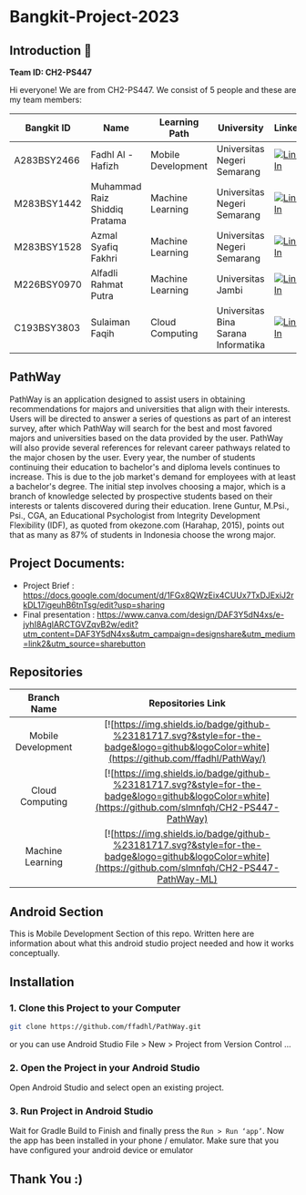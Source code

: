 # Bangkit-Project-2023
## Introduction 👋
**Team ID: CH2-PS447**

Hi everyone! We are from CH2-PS447. We consist of 5 people and these are my team members:

Bangkit ID|Name|Learning Path|University|LinkedIn
|--|--|--|--|--
|A283BSY2466|Fadhl Al - Hafizh |Mobile Development|Universitas Negeri Semarang|[![LinkedIn](https://img.shields.io/badge/linkedin-%230077B5.svg?style=for-the-badge&logo=linkedin&logoColor=white)](https://www.linkedin.com/in/fadhlhafizh/)|
|M283BSY1442|Muhammad Raiz Shiddiq Pratama|Machine Learning|Universitas Negeri Semarang|[![LinkedIn](https://img.shields.io/badge/linkedin-%230077B5.svg?style=for-the-badge&logo=linkedin&logoColor=white)](https://www.linkedin.com/in/muhammad-raiz-shiddiq-pratama-330037200/)|
|M283BSY1528|Azmal Syafiq Fakhri|Machine Learning|Universitas Negeri Semarang|[![LinkedIn](https://img.shields.io/badge/linkedin-%230077B5.svg?style=for-the-badge&logo=linkedin&logoColor=white)](https://www.linkedin.com/in/azmal-syafiq-fakhri/)|
|M226BSY0970|Alfadli Rahmat Putra|Machine Learning|Universitas Jambi|[![LinkedIn](https://img.shields.io/badge/linkedin-%230077B5.svg?style=for-the-badge&logo=linkedin&logoColor=white)](https://www.linkedin.com/in/alfadlirputra/)|
|C193BSY3803|Sulaiman Faqih|Cloud Computing| Universitas Bina Sarana Informatika|[![LinkedIn](https://img.shields.io/badge/linkedin-%230077B5.svg?style=for-the-badge&logo=linkedin&logoColor=white)](https://www.linkedin.com/in/sulaimanfaqih/)|

## PathWay
PathWay is an application designed to assist users in obtaining recommendations for majors and universities that align with their interests. Users will be directed to answer a series of questions as part of an interest survey, after which PathWay will search for the best and most favored majors and universities based on the data provided by the user. PathWay will also provide several references for relevant career pathways related to the major chosen by the user.
Every year, the number of students continuing their education to bachelor's and diploma levels continues to increase. This is due to the job market's demand for employees with at least a bachelor's degree. The initial step involves choosing a major, which is a branch of knowledge selected by prospective students based on their interests or talents discovered during their education. Irene Guntur, M.Psi., Psi., CGA, an Educational Psychologist from Integrity Development Flexibility (IDF), as quoted from okezone.com (Harahap, 2015), points out that as many as 87% of students in Indonesia choose the wrong major.

## Project Documents:
- Project Brief : https://docs.google.com/document/d/1FGx8QWzEix4CUUx7TxDJExiJ2rkDL17igeuhB6tnTsg/edit?usp=sharing
- Final presentation : https://www.canva.com/design/DAF3Y5dN4xs/e-jyhI8AglARCTGVZqvB2w/edit?utm_content=DAF3Y5dN4xs&utm_campaign=designshare&utm_medium=link2&utm_source=sharebutton

## Repositories

|    Branch Name     |                                      Repositories Link                                         |
| :----------------: | :--------------------------------------------------------------------------------------: |
| Mobile Development | [![https://img.shields.io/badge/github-%23181717.svg?&style=for-the-badge&logo=github&logoColor=white](https://github.com/ffadhl/PathWay/) |
|  Cloud Computing   | [![https://img.shields.io/badge/github-%23181717.svg?&style=for-the-badge&logo=github&logoColor=white](https://github.com/slmnfqh/CH2-PS447-PathWay)      |
|  Machine Learning  | [![https://img.shields.io/badge/github-%23181717.svg?&style=for-the-badge&logo=github&logoColor=white](https://github.com/slmnfqh/CH2-PS447-PathWay-ML)       |

## Android Section
This is Mobile Development Section of this repo. Written here are information about what this android studio project needed and how it works conceptually.

## Installation

### 1. Clone this Project to your Computer
```bash
git clone https://github.com/ffadhl/PathWay.git
```
or you can use Android Studio 
File > New > Project from Version Control ...

### 2. Open the Project in your Android Studio
Open Android Studio and select open an existing project.

### 3. Run Project in Android Studio
Wait for Gradle Build to Finish and finally press the `Run > Run ‘app’`. Now the app has been installed in your phone / emulator. Make sure that you have configured your android device or emulator 

## Thank You :)
